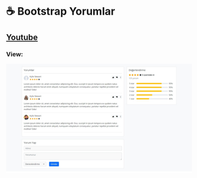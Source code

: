 # ☕ Bootstrap Yorumlar
## [ Youtube ](https://www.youtube.com/channel/UCkOkVQFjxDOX9DY6YrQ56Bw)
### View:
<img src="comments.jpeg" align="center" />
